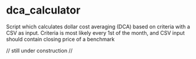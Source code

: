 # dca_calculator

Script which calculates dollar cost averaging (DCA) based on criteria with a CSV as input.
Criteria is most likely every 1st of the month, and CSV input should contain closing price of a benchmark

// still under construction //
